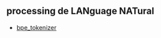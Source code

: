 ## processing de LANguage NATural
- [bpe_tokenizer](https://github.com/Hyouteki/lanat/tree/main/bpe_tokenizer)

